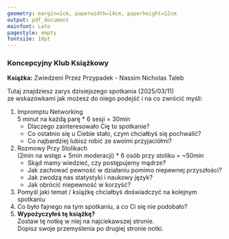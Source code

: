 ```yaml
---
geometry: margin=1cm, paperwidth=14cm, paperheight=12cm
output: pdf_document
mainfont: Lato
pagestyle: empty
fontsize: 10pt
---
```

### Koncepcyjny Klub Książkowy

**Książka:** Zwiedzeni Przez Przypadek - Nassim Nicholas Taleb

Tutaj znajdziesz zarys dzisiejszego spotkania (2025/03/11)  
ze wskazówkami jak możesz do niego podejść i na co zwrócić myśli:

1. Impromptu Networking  
   5 minut na każdą parę * 6 sesji = 30min
    - Dlaczego zainteresowało Cię to spotkanie?
    - Co ostatnio się u Ciebie stało, czym chciałbyś się pochwalić?
    - Co najbardziej lubisz robić ze swoimi przyjaciółmi?
1. Rozmowy Przy Stolikach  
   (2min na wstęp + 5min moderacji) * 6 osób przy stoliku = ~50min
    - Skąd mamy wiedzieć, czy postępujemy mądrze?
    - Jak zachować pewność w działaniu pomimo niepewnej przyszłości?
    - Jak zwodzą nas statystyki i naukowy język?
    - Jak obrócić niepewność w korzyść?
1. Pomyśl jaki temat / książkę chciałbyś doświadczyć na kolejnym spotkaniu
1. Co było fajnego na tym spotkaniu, a co Ci się nie podobało?
1. **Wypożyczyłeś tę książkę?**  
   Zostaw tę notkę w niej na najciekawszej stronie.  
   Dopisz swoje przemyślenia po drugiej stronie notki.
